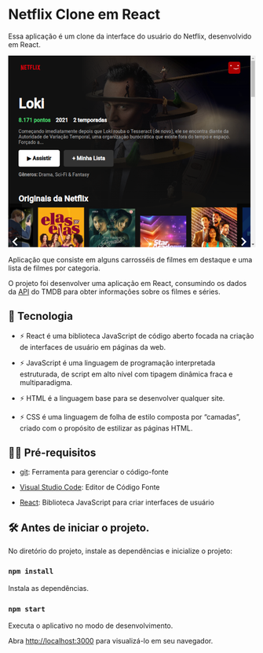 # Netflix Clone em React

Essa aplicação é um clone da interface do usuário do Netflix, desenvolvido em React.

![preview](.github/preview.png)

Aplicação que consiste em alguns carrosséis de filmes em destaque e uma lista de filmes por categoria.

O projeto foi desenvolver uma aplicação em React, consumindo os dados da [API](https://www.themoviedb.org/) do TMDB para obter informações sobre os filmes e séries.

## 🚀 Tecnologia

- ⚡ React é uma biblioteca JavaScript de código aberto focada na criação de interfaces de usuário em páginas da web.

- ⚡ JavaScript é uma linguagem de programação interpretada estruturada, de script em alto nível com tipagem dinâmica fraca e multiparadigma.

- ⚡ HTML é a linguagem base para se desenvolver qualquer site. 

- ⚡ CSS é uma linguagem de folha de estilo composta por “camadas”, criado com o propósito de estilizar as páginas HTML.


## ✋🏻 Pré-requisitos

- [git](https://git-scm.com/downloads): Ferramenta para gerenciar o código-fonte

- [Visual Studio Code](https://code.visualstudio.com/): Editor de Código Fonte

- [React](https://reactjs.org/): Biblioteca JavaScript para criar interfaces de usuário


## :hammer_and_wrench: Antes de iniciar o projeto.

No diretório do projeto, instale as dependências e inicialize o projeto:

### `npm install`

Instala as dependências.

### `npm start`

Executa o aplicativo no modo de desenvolvimento.

Abra [http://localhost:3000](http://localhost:3000) para visualizá-lo em seu navegador.
